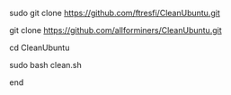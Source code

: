 
sudo git clone https://github.com/ftresfi/CleanUbuntu.git


git clone https://github.com/allforminers/CleanUbuntu.git


cd CleanUbuntu

sudo bash clean.sh

end
